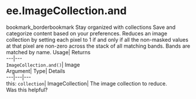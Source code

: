  
#  ee.ImageCollection.and 
bookmark_borderbookmark Stay organized with collections  Save and categorize content based on your preferences.
Reduces an image collection by setting each pixel to 1 if and only if all the non-masked values at that pixel are non-zero across the stack of all matching bands. Bands are matched by name. 
Usage| Returns  
---|---  
`ImageCollection.and()`| Image  
Argument| Type| Details  
---|---|---  
this: `collection`| ImageCollection| The image collection to reduce.  
Was this helpful?
